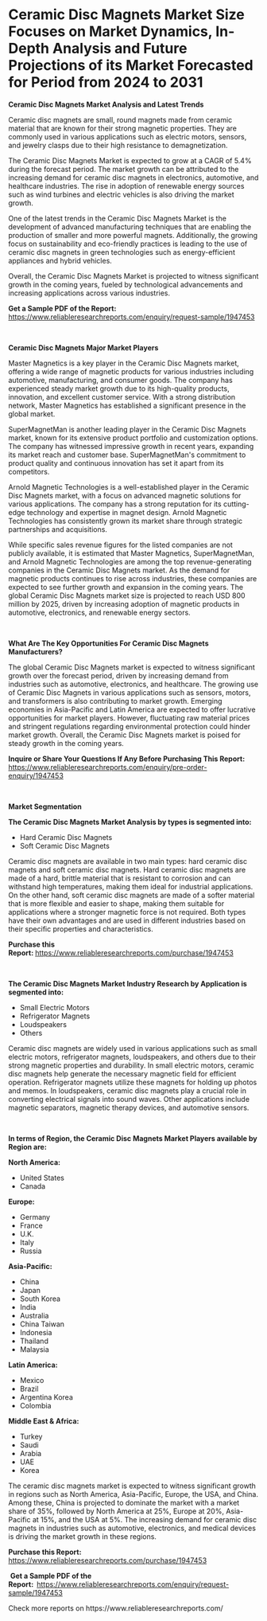 <p><h1>Ceramic Disc Magnets Market Size Focuses on Market Dynamics, In-Depth Analysis and Future Projections of its Market Forecasted for Period from 2024 to 2031</h1></p><p><strong>Ceramic Disc Magnets Market Analysis and Latest Trends</strong></p>
<p><p>Ceramic disc magnets are small, round magnets made from ceramic material that are known for their strong magnetic properties. They are commonly used in various applications such as electric motors, sensors, and jewelry clasps due to their high resistance to demagnetization.</p><p>The Ceramic Disc Magnets Market is expected to grow at a CAGR of 5.4% during the forecast period. The market growth can be attributed to the increasing demand for ceramic disc magnets in electronics, automotive, and healthcare industries. The rise in adoption of renewable energy sources such as wind turbines and electric vehicles is also driving the market growth.</p><p>One of the latest trends in the Ceramic Disc Magnets Market is the development of advanced manufacturing techniques that are enabling the production of smaller and more powerful magnets. Additionally, the growing focus on sustainability and eco-friendly practices is leading to the use of ceramic disc magnets in green technologies such as energy-efficient appliances and hybrid vehicles.</p><p>Overall, the Ceramic Disc Magnets Market is projected to witness significant growth in the coming years, fueled by technological advancements and increasing applications across various industries.</p></p>
<p><strong>Get a Sample PDF of the Report:&nbsp;</strong> <a href="https://www.reliableresearchreports.com/enquiry/request-sample/1947453">https://www.reliableresearchreports.com/enquiry/request-sample/1947453</a></p>
<p>&nbsp;</p>
<p><strong>Ceramic Disc Magnets Major Market Players</strong></p>
<p><p>Master Magnetics is a key player in the Ceramic Disc Magnets market, offering a wide range of magnetic products for various industries including automotive, manufacturing, and consumer goods. The company has experienced steady market growth due to its high-quality products, innovation, and excellent customer service. With a strong distribution network, Master Magnetics has established a significant presence in the global market.</p><p>SuperMagnetMan is another leading player in the Ceramic Disc Magnets market, known for its extensive product portfolio and customization options. The company has witnessed impressive growth in recent years, expanding its market reach and customer base. SuperMagnetMan's commitment to product quality and continuous innovation has set it apart from its competitors.</p><p>Arnold Magnetic Technologies is a well-established player in the Ceramic Disc Magnets market, with a focus on advanced magnetic solutions for various applications. The company has a strong reputation for its cutting-edge technology and expertise in magnet design. Arnold Magnetic Technologies has consistently grown its market share through strategic partnerships and acquisitions.</p><p>While specific sales revenue figures for the listed companies are not publicly available, it is estimated that Master Magnetics, SuperMagnetMan, and Arnold Magnetic Technologies are among the top revenue-generating companies in the Ceramic Disc Magnets market. As the demand for magnetic products continues to rise across industries, these companies are expected to see further growth and expansion in the coming years. The global Ceramic Disc Magnets market size is projected to reach USD 800 million by 2025, driven by increasing adoption of magnetic products in automotive, electronics, and renewable energy sectors.</p></p>
<p>&nbsp;</p>
<p><strong>What Are The Key Opportunities For Ceramic Disc Magnets Manufacturers?</strong></p>
<p><p>The global Ceramic Disc Magnets market is expected to witness significant growth over the forecast period, driven by increasing demand from industries such as automotive, electronics, and healthcare. The growing use of Ceramic Disc Magnets in various applications such as sensors, motors, and transformers is also contributing to market growth. Emerging economies in Asia-Pacific and Latin America are expected to offer lucrative opportunities for market players. However, fluctuating raw material prices and stringent regulations regarding environmental protection could hinder market growth. Overall, the Ceramic Disc Magnets market is poised for steady growth in the coming years.</p></p>
<p><strong>Inquire or Share Your Questions If Any Before Purchasing This Report:</strong> <a href="https://www.reliableresearchreports.com/enquiry/pre-order-enquiry/1947453">https://www.reliableresearchreports.com/enquiry/pre-order-enquiry/1947453</a></p>
<p>&nbsp;</p>
<p><strong>Market Segmentation</strong></p>
<p><strong>The Ceramic Disc Magnets Market Analysis by types is segmented into:</strong></p>
<p><ul><li>Hard Ceramic Disc Magnets</li><li>Soft Ceramic Disc Magnets</li></ul></p>
<p><p>Ceramic disc magnets are available in two main types: hard ceramic disc magnets and soft ceramic disc magnets. Hard ceramic disc magnets are made of a hard, brittle material that is resistant to corrosion and can withstand high temperatures, making them ideal for industrial applications. On the other hand, soft ceramic disc magnets are made of a softer material that is more flexible and easier to shape, making them suitable for applications where a stronger magnetic force is not required. Both types have their own advantages and are used in different industries based on their specific properties and characteristics.</p></p>
<p><strong>Purchase this Report:&nbsp;</strong><a href="https://www.reliableresearchreports.com/purchase/1947453">https://www.reliableresearchreports.com/purchase/1947453</a></p>
<p>&nbsp;</p>
<p><strong>The Ceramic Disc Magnets Market Industry Research by Application is segmented into:</strong></p>
<p><ul><li>Small Electric Motors</li><li>Refrigerator Magnets</li><li>Loudspeakers</li><li>Others</li></ul></p>
<p><p>Ceramic disc magnets are widely used in various applications such as small electric motors, refrigerator magnets, loudspeakers, and others due to their strong magnetic properties and durability. In small electric motors, ceramic disc magnets help generate the necessary magnetic field for efficient operation. Refrigerator magnets utilize these magnets for holding up photos and memos. In loudspeakers, ceramic disc magnets play a crucial role in converting electrical signals into sound waves. Other applications include magnetic separators, magnetic therapy devices, and automotive sensors.</p></p>
<p>&nbsp;</p>
<p><strong>In terms of Region, the Ceramic Disc Magnets Market Players available by Region are:</strong></p>
<p>
    <p> <strong> North America: </strong>
        <ul>
            <li>United States</li>
            <li>Canada</li>
        </ul>
        </p> 
    <p> <strong> Europe: </strong>
        <ul>
            <li>Germany</li>
            <li>France</li>
            <li>U.K.</li>
            <li>Italy</li>
            <li>Russia</li>
        </ul>
        </p> 
    <p> <strong> Asia-Pacific: </strong>
        <ul>
            <li>China</li>
            <li>Japan</li>
            <li>South Korea</li>
            <li>India</li>
            <li>Australia</li>
            <li>China Taiwan</li>
            <li>Indonesia</li>
            <li>Thailand</li>
            <li>Malaysia</li>
        </ul>
        </p> 
    <p> <strong> Latin America: </strong>
        <ul>
            <li>Mexico</li>
            <li>Brazil</li>
            <li>Argentina Korea</li>
            <li>Colombia</li>
        </ul>
        </p> 
    <p> <strong> Middle East & Africa: </strong>
        <ul>
            <li>Turkey</li>
            <li>Saudi</li>
            <li>Arabia</li>
            <li>UAE</li>
            <li>Korea</li>
        </ul>
    </p>
    </p>
<p><p>The ceramic disc magnets market is expected to witness significant growth in regions such as North America, Asia-Pacific, Europe, the USA, and China. Among these, China is projected to dominate the market with a market share of 35%, followed by North America at 25%, Europe at 20%, Asia-Pacific at 15%, and the USA at 5%. The increasing demand for ceramic disc magnets in industries such as automotive, electronics, and medical devices is driving the market growth in these regions.</p></p>
<p><strong>Purchase this Report: </strong><a href="https://www.reliableresearchreports.com/purchase/1947453">https://www.reliableresearchreports.com/purchase/1947453</a></p>
<p>&nbsp;<strong>Get a Sample PDF of the Report:&nbsp;&nbsp;</strong><a href="https://www.reliableresearchreports.com/enquiry/request-sample/1947453">https://www.reliableresearchreports.com/enquiry/request-sample/1947453</a></p>
<p><strong></strong></p>
<p>Check more reports on https://www.reliableresearchreports.com/</p>